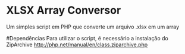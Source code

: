 # XLSX Array Conversor
Um simples script em PHP que converte um arquivo .xlsx em um array

#Dependências
Para utilizar o script, é necessário a instalação do ZipArchive http://php.net/manual/en/class.ziparchive.php

